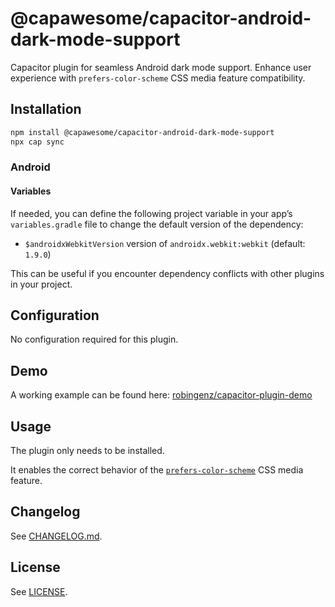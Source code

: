 # @capawesome/capacitor-android-dark-mode-support

Capacitor plugin for seamless Android dark mode support. Enhance user experience with `prefers-color-scheme` CSS media feature compatibility.

## Installation

```bash
npm install @capawesome/capacitor-android-dark-mode-support
npx cap sync
```

### Android

#### Variables

If needed, you can define the following project variable in your app’s `variables.gradle` file to change the default version of the dependency:

- `$androidxWebkitVersion` version of `androidx.webkit:webkit` (default: `1.9.0`)

This can be useful if you encounter dependency conflicts with other plugins in your project.

## Configuration

No configuration required for this plugin.

## Demo

A working example can be found here: [robingenz/capacitor-plugin-demo](https://github.com/robingenz/capacitor-plugin-demo)

## Usage

The plugin only needs to be installed.

It enables the correct behavior of the [`prefers-color-scheme`](https://developer.mozilla.org/en-US/docs/Web/CSS/@media/prefers-color-scheme) CSS media feature.

## Changelog

See [CHANGELOG.md](https://github.com/capawesome-team/capacitor-plugins/blob/main/packages/android-dark-mode-support/CHANGELOG.md).

## License

See [LICENSE](https://github.com/capawesome-team/capacitor-plugins/blob/main/packages/android-dark-mode-support/LICENSE).
